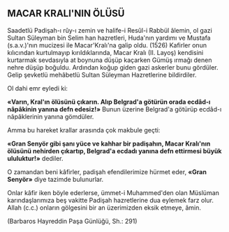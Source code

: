 ## MACAR KRALI'NIN ÖLÜSÜ

Saadetlü Padişah-ı rûy-ı zemin ve halife-i Resûl-i Rabbül âlemin, ol gazi Sultan Süleyman bin Selim han hazretleri, Huda'nın yardımı ve Mustafa (s.a.v.)'nın mucizesi ile Macar'Kralı'na galip oldu. (1526) Kafirler onun kılıcından kurtulmayıp kırıldıklarında, Macar Kralı (II. Layoş) kendisini kurtarmak sevdasıyla at boynuna dü­şüp kaçarken Gümüş ırmağı denen nehre dü­şüp boğuldu. Ardından koğup giden gazi asker­ler bunu gördüler. Gelip şevketlü mehâbetlü Sul­tan Süleyman Hazretlerine bildirdiler.

Ol dahi emr eyledi ki:

**«Varın, Kral'ın ölüsünü çıkarın. Alıp Belgrad'a götürün orada ecdâd-ı nâpâkinin yanına defn edesiz!»**
Bunun üzerine Belgrad'a götürüp ecdâd-ı nâpâklerinin yanına gömdüler.

Amma bu hareket krallar arasında çok makbule geçti:

**«Gran Senyör gibi şanı yüce ve kahhar bir padişahın, Macar Kralı'nın ölüsünü nehirden çıkartıp, Belgrad'a ecdadı yanına defn ettirmesi büyük ululuktur!»** dediler.

O zamandan beni kâfirler, padişah efendile­rimize hürmet eder, **«Gran Senyör»** diye tazimde bulunurlar.

Onlar kâfir iken böyle ederlerse, ümmet-i Muhammed'den olan Müslüman karındaşlarımıza beş vakitte Padişah hazretlerine dua eylemek farz olur. Allah (c.c.) onların gölgesini bir an üzerimizden eksik etmeye, âmin.

(Barbaros Hayreddin Paşa Günlüğü, Sh.: 291)
